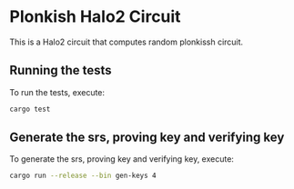 # Plonkish Halo2 Circuit

This is a Halo2 circuit that computes random plonkissh circuit.

## Running the tests

To run the tests, execute:

```bash
cargo test
```

## Generate the srs, proving key and verifying key

To generate the srs, proving key and verifying key, execute:

```bash
cargo run --release --bin gen-keys 4
```

